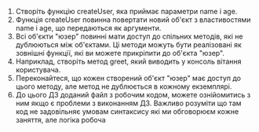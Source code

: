 1. Створіть функцію createUser, яка приймає параметри name і age.
2. Функція createUser повинна повертати новий об'єкт з властивостями name і age, що передаються як аргументи.
3. Всі об'єкти "юзер" повинні мати доступ до спільних методів, які не дублюються між об'єктами. Ці методи можуть бути реалізовані як зовнішні функції, які ви можете прикріпити до об'єкта "юзер".
4. Наприклад, створіть метод greet, який виводить у консоль вітання користувача.
5. Переконайтеся, що кожен створений об'єкт "юзер" має доступ до цього методу, але метод не дублюється в кожному екземплярі.
6. До цього ДЗ доданий файл з робочим кодом, можете ознійомитись з ним якщо є проблеми з виконанням ДЗ. Важливо розуміти що там код не задовільняє умовам синтаксису які ми обговорюєм кожне заняття, але логіка робоча 